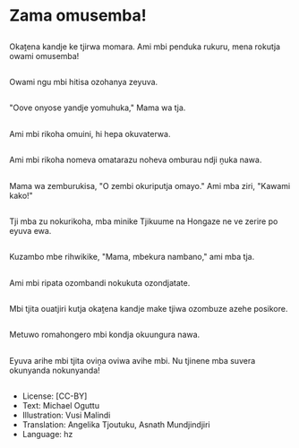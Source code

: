 # Zama omusemba!

##
Okaṱena kandje ke tjirwa momara. Ami mbi penduka rukuru, mena rokutja owami omusemba!

##
Owami ngu mbi hitisa ozohanya zeyuva.

##
"Oove onyose yandje yomuhuka," Mama wa tja.

##
Ami mbi rikoha omuini, hi hepa okuvaterwa.

##
Ami mbi rikoha nomeva omatarazu noheva omburau ndji ṋuka nawa.

##
Mama wa zemburukisa, "O zembi okuriputja omayo." Ami mba ziri, "Kawami kako!"

##
Tji mba zu nokurikoha, mba minike Tjikuume na Hongaze ne ve zerire po eyuva ewa.

##
Kuzambo mbe rihwikike, "Mama, mbekura nambano," ami mba tja.

##
Ami mbi ripata ozombandi nokukuta ozondjatate.

##
Mbi tjita ouatjiri kutja okaṱena kandje make tjiwa ozombuze azehe posikore.

##
Metuwo romahongero mbi kondja okuungura nawa.

##
Eyuva arihe mbi tjita oviṋa oviwa avihe mbi. Nu tjinene mba suvera okunyanda nokunyanda!

##
* License: [CC-BY]
* Text: Michael Oguttu
* Illustration: Vusi Malindi
* Translation: Angelika Tjoutuku, Asnath Mundjindjiri
* Language: hz
